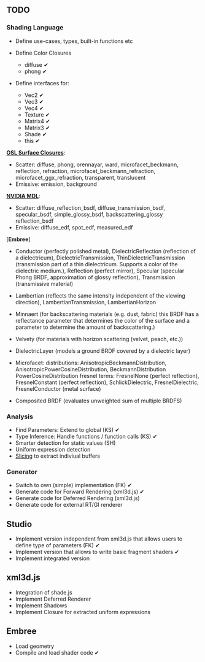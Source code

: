 ## TODO

### Shading Language
* Define use-cases, types, built-in functions etc
* Define Color Closures
    * diffuse ✔
    * phong ✔

* Define interfaces for:
    * Vec2 ✔
    * Vec3 ✔
    * Vec4 ✔
    * Texture ✔
    * Matrix4 ✔
    * Matrix3 ✔
    * Shade ✔
    * this ✔

[__OSL Surface Closures__](https://github.com/imageworks/OpenShadingLanguage/blob/master/src/doc/osl-languagespec.pdf?raw=true):

* Scatter: diffuse, phong, orennayar, ward, microfacet_beckmann, reflection, refraction,
microfacet_beckmann_refraction, microfacet_ggx_refraction, transparent, translucent
* Emissive: emission, background

[__NVIDIA MDL__](http://www.nvidia-arc.com/fileadmin/user_upload/iray_2013/documents/mdl_introduction.121115.pdf):

* Scatter: diffuse_reflection_bsdf, diffuse_transmission_bsdf, specular_bsdf, simple_glossy_bsdf, backscattering_glossy reflection_bsdf
* Emissive: diffuse_edf, spot_edf, measured_edf

[__Embree__]

* Conductor (perfectly polished metal), DielectricReflection (reflection of a dielectricum), DielectricTransmission,
  ThinDielectricTransmission (transmission part of a thin dielectricum. Supports a color of the dielectric medium.),
  Reflection (perfect mirror), Specular (specular Phong BRDF, approximation of glossy reflection),
  Transmission (transmissive material)

* Lambertian (reflects the same intensity independent of the viewing direction),
  LambertianTransmission, LambertianHorizon

* Minnaert (for backscattering materials (e.g. dust, fabric) this BRDF has a reflectance parameter that determines the color of
  the surface and a parameter to determine the amount of backscattering.)

* Velvety (for materials with horizon scattering (velvet, peach, etc.))

* DielectricLayer (models a ground BRDF covered by a dielectric layer)

* Microfacet:
  distributions: AnisotropicBeckmannDistribution, AnisotropicPowerCosineDistribution, BeckmannDistribution
                 PowerCosineDistribution
  fresnel terms: FresnelNone (perfect reflection), FresnelConstant (perfect reflection), SchlickDielectric,
                 FresnelDielectric, FresnelConductor (metal surface)

* Composited BRDF (evaluates unweighted sum of multiple BRDFS)

### Analysis

* Find Parameters: Extend to global (KS) ✔
* Type Inference: Handle functions / function calls (KS) ✔
* Smarter detection for static values (SH)
* Uniform expression detection
* [Slicing](http://en.wikipedia.org/wiki/Program_slicing) to extract indiviual buffers

### Generator

* Switch to own (simple) implementation (FK) ✔
* Generate code for Forward Rendering (xml3d.js)  ✔
* Generate code for Deferred Rendering (xml3d.js)
* Generate code for external RT/GI renderer

## Studio

* Implement version independent from xml3d.js that allows users to define type of parameters (FK) ✔
* Implement version that allows to write basic fragment shaders  ✔
* Implement integrated version

## xml3d.js

* Integration of shade.js
* Implement Deferred Renderer
* Implement Shadows
* Implement Closure for extracted uniform expressions

## Embree

* Load geometry
* Compile and load shader code ✔

